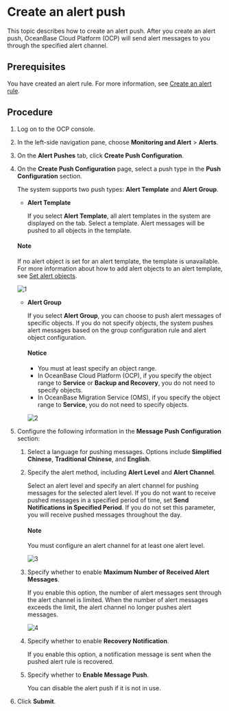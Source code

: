 # Create an alert push

This topic describes how to create an alert push. After you create an alert push, OceanBase Cloud Platform (OCP) will send alert messages to you through the specified alert channel.

## Prerequisites

You have created an alert rule. For more information, see [Create an alert rule](../300.manage-alert-rules/100.create-an-alert-rule.md).

## Procedure

1. Log on to the OCP console.

2. In the left-side navigation pane, choose **Monitoring and Alert** > **Alerts**.

3. On the **Alert Pushes** tab, click **Create Push Configuration**.

4. On the **Create Push Configuration** page, select a push type in the **Push Configuration** section.

   The system supports two push types: **Alert Template** and **Alert Group**.

   * **Alert Template**

      If you select **Alert Template**, all alert templates in the system are displayed on the tab. Select a template. Alert messages will be pushed to all objects in the template.

    <main id="notice" type='explain'>
    <h4>Note</h4>
    <p>If no alert object is set for an alert template, the template is unavailable. For more information about how to add alert objects to an alert template, see <a href="../400.manage-alert-templates/200.set-alert-objects.md">Set alert objects</a>.</p>
    </main>

      ![1](https://obbusiness-private.oss-cn-shanghai.aliyuncs.com/doc/img/ocp/401/%E5%91%8A%E8%AD%A6%E6%8E%A8%E9%80%81%E5%9F%BA%E7%A1%80%E9%85%8D%E7%BD%AE%E3%80%81.png)

   * **Alert Group**

      If you select **Alert Group**, you can choose to push alert messages of specific objects. If you do not specify objects, the system pushes alert messages based on the group configuration rule and alert object configuration.

      <main id="explain" type='notice'>
      <h4>Notice</h4>
      <p><ul><li>You must at least specify an object range.</li><li>In OceanBase Cloud Platform (OCP), if you specify the object range to <b>Service</b> or <b>Backup and Recovery</b>, you do not need to specify objects. </li><li>In OceanBase Migration Service (OMS), if you specify the object range to <b>Service</b>, you do not need to specify objects. </li></ul></p>
      </main>

      ![2](https://obbusiness-private.oss-cn-shanghai.aliyuncs.com/doc/img/ocp/401/%E5%91%8A%E8%AD%A6%E5%88%86%E7%BB%84%E6%8E%A8%E9%80%812.png)

5. Configure the following information in the **Message Push Configuration** section:

   1. Select a language for pushing messages. Options include **Simplified Chinese**, **Traditional Chinese**, and **English**.

   2. Specify the alert method, including **Alert Level** and **Alert Channel**.

      Select an alert level and specify an alert channel for pushing messages for the selected alert level. If you do not want to receive pushed messages in a specified period of time, set **Send Notifications in Specified Period**. If you do not set this parameter, you will receive pushed messages throughout the day.

      <main id="notice" type='explain'>
      <h4>Note</h4>
      <p>You must configure an alert channel for at least one alert level.</p>
      </main>

      ![3](https://obbusiness-private.oss-cn-shanghai.aliyuncs.com/doc/img/ocp/401/%E5%91%8A%E8%AD%A6%E6%8E%A8%E9%80%81%E8%AF%AD%E8%A8%80.png)

   3. Specify whether to enable **Maximum Number of Received Alert Messages**.

      If you enable this option, the number of alert messages sent through the alert channel is limited. When the number of alert messages exceeds the limit, the alert channel no longer pushes alert messages.

      ![4](https://obbusiness-private.oss-cn-shanghai.aliyuncs.com/doc/img/ocp/401/%E6%B6%88%E6%81%AF%E6%8E%A5%E6%94%B6%E9%85%8D%E7%BD%AE.png)

   4. Specify whether to enable **Recovery Notification**.

      If you enable this option, a notification message is sent when the pushed alert rule is recovered.

   5. Specify whether to **Enable Message Push**.

      You can disable the alert push if it is not in use.

6. Click **Submit**.
